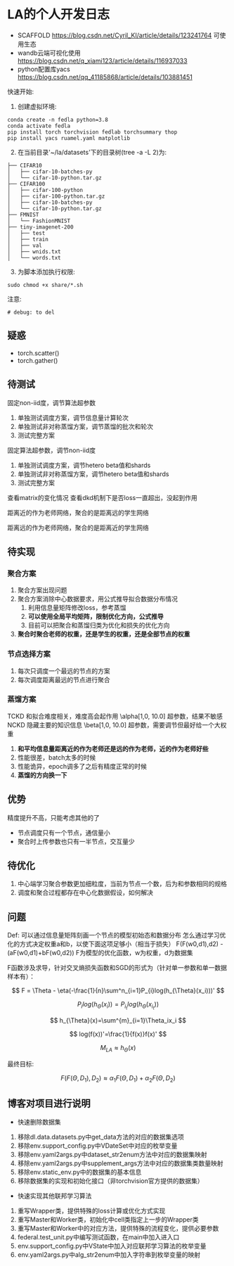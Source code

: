 # LA的个人开发日志

+ SCAFFOLD https://blog.csdn.net/Cyril_KI/article/details/123241764
  可使用生态
+ wandb云端可视化使用 https://blog.csdn.net/q_xiami123/article/details/116937033
+ python配置库yacs https://blog.csdn.net/qq_41185868/article/details/103881451

快速开始:
1. 创建虚拟环境:
```shell
conda create -n fedla python=3.8
conda activate fedla
pip install torch torchvision fedlab torchsummary thop
pip install yacs ruamel.yaml matplotlib
```

2. 在当前目录'~/la/datasets'下的目录树(tree -a -L 2)为:
```text
├── CIFAR10
│   ├── cifar-10-batches-py
│   └── cifar-10-python.tar.gz
├── CIFAR100
│   ├── cifar-100-python
│   ├── cifar-100-python.tar.gz
│   ├── cifar-10-batches-py
│   └── cifar-10-python.tar.gz
├── FMNIST
│   └── FashionMNIST
├── tiny-imagenet-200
│   ├── test
│   ├── train
│   ├── val
│   ├── wnids.txt
│   └── words.txt

```
3. 为脚本添加执行权限:
```shell
sudo chmod +x share/*.sh
```

注意:
```
# debug: to del
```

## 疑惑

+ torch.scatter()
+ torch.gather()

## 待测试

固定non-iid度，调节算法超参数

1. 单独测试调度方案，调节信息量计算轮次
2. 单独测试非对称蒸馏方案，调节蒸馏的批次和轮次
3. 测试完整方案

固定算法超参数，调节non-iid度

1. 单独测试调度方案，调节hetero beta值和shards
2. 单独测试非对称蒸馏方案，调节hetero beta值和shards
3. 测试完整方案

查看matrix的变化情况
查看dkd机制下是否loss一直超出，没起到作用

距离近的作为老师网络，聚合的是距离远的学生网络

距离远的作为老师网络，聚合的是距离近的学生网络

## 待实现

### 聚合方案

1. 聚合方案出现问题
2. 聚合方案消除中心数据要求，用公式推导拟合数据分布情况
   1. 利用信息量矩阵修改loss，参考蒸馏
   2. **可以使用全局平均矩阵，限制优化方向，公式推导**
   3. 目前可以把聚合和蒸馏归类为优化和损失的优化方向
3. **聚合时聚合老师的权重，还是学生的权重，还是全部节点的权重**

### 节点选择方案

1. 每次只调度一个最远的节点的方案
2. 每次调度距离最远的节点进行聚合

### 蒸馏方案

TCKD 和拟合难度相关，难度高会起作用 \alpha[1,0, 10.0] 超参数，结果不敏感
NCKD 隐藏主要的知识信息 \beta[1,0, 10.0] 超参数，需要调节但最好给一个大权重

1. **和平均信息量距离近的作为老师还是远的作为老师，近的作为老师好些**
2. 性能很差，batch太多的时候
3. 性能诡异，epoch调多了之后有精度正常的时候
4. **蒸馏的方向换一下**

## 优势

精度提升不高，只能考虑其他的了

+ 节点调度只有一个节点，通信量小
+ 聚合时上传参数也只有一半节点，交互量少

## 待优化

1. 中心端学习聚合参数更加细粒度，当前为节点一个数，后为和参数相同的规格
2. 调度和聚合过程都存在中心化数据假设，如何解决

## 问题

Def: 可以通过信息量矩阵刻画一个节点的模型初始态和数据分布
怎么通过学习优化的方式决定权重a和b，以使下面这项足够小（相当于损失）
F(F(w0,d1),d2) - (aF(w0,d1)+bF(w0,d2))
F为模型的优化函数，w为权重，d为数据集

F函数涉及求导，针对交叉熵损失函数和SGD的形式为（针对单一参数和单一数据样本有）：

$$
F = \Theta - \eta(-\frac{1}{n}\sum^n_{i=1}P_{i}log(h_{\Theta}(x_i)))'
$$

$$
P_ilog(h_{\Theta}(x_i)) = P_{i_{t}}log(h_{\Theta}(x_{i_t}))
$$

$$
h_{\Theta}(x)=\sum^{m}_{i=1}\Theta_ix_i
$$

$$
log(f(x))'=\frac{1}{f(x)}f(x)'
$$

$$
M_{LA}\approx h_{\Theta}(x)
$$

最终目标:

$$
F(F(\Theta, D_1),D_2) \approx \alpha_1F(\Theta, D_1) + \alpha_2 F(\Theta, D_2)
$$

## 博客对项目进行说明

+ 快速删除数据集

1. 移除dl.data.datasets.py中get_data方法的对应的数据集选项
2. 移除env.support_config.py中VDateSet中对应的枚举变量
3. 移除env.yaml2args.py中dataset_str2enum方法中对应的数据集映射
4. 移除env.yaml2args.py中supplement_args方法中对应的数据集类数量映射
5. 移除env.static_env.py中的数据集的基本信息
6. 移除数据集的实现和初始化接口（非torchvision官方提供的数据集）

+ 快速实现其他联邦学习算法

1. 重写Wrapper类，提供特殊的loss计算或优化方式实现
2. 重写Master和Worker类，初始化中cell类指定上一步的Wrapper类
3. 重写Master和Worker中的对应方法，提供特殊的流程变化，提供必要参数
4. federal.test_unit.py中编写测试函数，在main中加入进入口
5. env.support_config.py中VState中加入对应联邦学习算法的枚举变量
6. env.yaml2args.py中alg_str2enum中加入字符串到枚举变量的映射
